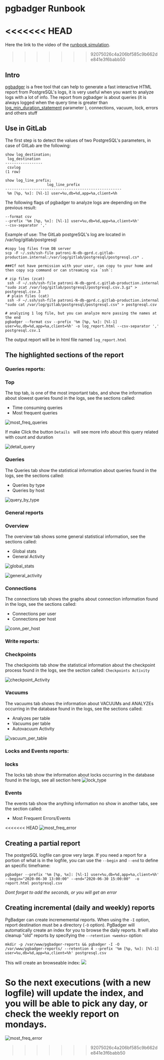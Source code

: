 # pgbadger Runbook

<<<<<<< HEAD
=======
Here the link to the video of the [runbook simulation](https://youtu.be/yUwaWMUJyS4).

>>>>>>> 92075026c4a206bf585c9b662de841e3f6babb50
## Intro
[pgbadger](https://github.com/darold/pgbadger) is a free  tool that can help to generate a fast interactive HTML report from PostgreSQL's logs, it is very useful when you want to analyze logs with a lot of info. 
The report from pgbadger is about queries (it is always logged when the query time is greater than [log_min_duration_statement](https://postgresqlco.nf/en/doc/param/log_min_duration_statement/) parameter ), connections, vacuum, lock,  errors and others stuff


## Use in GitLab

The first step is to detect the values of two PostgreSQL's parameters, in case of GitLab are the following:

```
show log_destination;
 log_destination 
-----------------
 csvlog
(1 row)

show log_line_prefix;
                   log_line_prefix                   
-----------------------------------------------------
 %m [%p, %x]: [%l-1] user=%u,db=%d,app=%a,client=%h 

```

The following flags of pgbadger to analyze logs are depending on the previous result:

```
--format csv
--prefix '%m [%p, %x]: [%l-1] user=%u,db=%d,app=%a,client=%h'
--csv-separator ','
```

Example of use:
The GitLab postgreSQL's log are located in /var/log/gitlab/postgresql

```
#copy log files from DB server
scp -F ~/.ssh/ssh-file patroni-N-db-gprd.c.gitlab-production.internal:/var/log/gitlab/postgresql/postgresql.cs* .

###If not have permission with your user, can copy to your home and then copy scp command or can streaming via `ssh`:

# zip files (zcat)
 ssh -F ~/.ssh/ssh-file patroni-N-db-gprd.c.gitlab-production.internal "sudo zcat /var/log/gitlab/postgresql/postgresql.csv.3.gz" > postgresql.csv.3
 # plain files (cat)
 ssh -F ~/.ssh/ssh-file patroni-N-db-gprd.c.gitlab-production.internal "sudo cat /var/log/gitlab/postgresql/postgresql.csv" > postgresql.csv

# analyzing 1 log file, but you can analyze more passing the names at the end
pgbadger --format csv --prefix '%m [%p, %x]: [%l-1] user=%u,db=%d,app=%a,client=%h' -o log_report.html --csv-separator ',' postgresql.csv.1

```

The output report will be in html file named `log_report.html`

## The highlighted sections of the report



###  **Queries reports:**

 ### Top 
 The top tab, is one of the most important tabs, and  show the information about slowest queries  found in the logs, see the sections called:
  * Time consuming queries
  * Most frequent queries
  
![most_freq_queries](img/most_freq_queries.png)

If make Click the button `Details ` will see more info about this query related with count and duration

![detail_query](img/detail_query.png)

 ### Queries
 The Queries tab show the statistical information about queries found in the logs, see the sections called:
  * Queries by type
  * Queries by host

![query_by_type](img/query_by_type.png)

### **General reports**

### Overview
The overview tab shows some general statistical information, see the sections called:

* Global stats 
* General Activity

![global_stats](img/global_stats.png)

![general_activity](img/general_activity.png)

### Connections
The connections tab shows the graphs about connection information found in the logs, see the sections called:
* Connections per user
* Connections per host

![conn_per_host](img/conn_per_host.png)


###  **Write reports:**

### Checkpoints
 The checkpoints tab show the statistical information about the checkpoint process found in the logs, see the section called:
  `Checkpoints Activity` 

![checkpoint_Activity](img/checkpoint_Activity.png)



 ### Vacuums
 The vacuums tab shows the information about VACUUMs and ANALYZEs occurring in the database found in the logs, see the sections called:
  * Analyzes per table 
  * Vacuums per table 
  * Autovacuum Activity

![vacuum_per_table](img/vacuum_per_table.png)


###  **Locks and Events reports:**

 ### locks
 The locks tab show the information about locks occurring in the database found in the logs, see all section here
![lock_type](img/lock_type.png)


 ### Events
 The events tab show the anything information no show in another tabs, see the section called:
  *  Most Frequent Errors/Events
  
<<<<<<< HEAD
![most_freq_error](img/most_freq_error.png)


## Creating a partial report
The postgreSQL logfile can grow very large. If you need a report for a portion of what is in the logfile, you can use the `--begin` and `--end` to define an specific timeframe:

``` pgbadger --prefix '%m [%p, %x]: [%l-1] user=%u,db=%d,app=%a,client=%h' --begin="2020-06-30 13:00:00" --end="2020-06-30 15:00:00"  -o report.html postgresql.csv ```

_Dont forget to add the seconds, or you will get an error_


## Creating incremental (daily and weekly) reports

PgBadger can create incrememental reports. When using the `-I` option, report destination must be a directory (`-O` option). PgBadger will automatically create an index for you to browse the daily reports. It will also cleanup "old" reports by specifying the `--retention <weeks>` option:


``` mkdir -p /var/www/pgbadger-reports && pgbadger -I -O /var/www/pgbadger-reports/ --retention 4 --prefix '%m [%p, %x]: [%l-1] user=%u,db=%d,app=%a,client=%h' postgresql.csv ```

This will create an browseable index:
![](img/pgbadger-index.png)


So the next executions (with a new logfile) will update the index, and you will be able to pick any day, or check the weekly report on mondays.
=======
![most_freq_error](img/most_freq_error.png)
>>>>>>> 92075026c4a206bf585c9b662de841e3f6babb50
